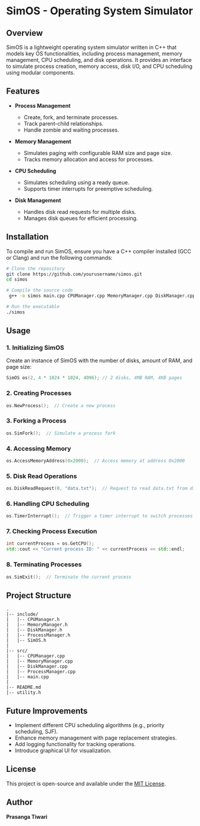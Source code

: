 # SimOS - Operating System Simulator

## Overview
SimOS is a lightweight operating system simulator written in C++ that models key OS functionalities, including process management, memory management, CPU scheduling, and disk operations. It provides an interface to simulate process creation, memory access, disk I/O, and CPU scheduling using modular components.

## Features
- **Process Management**
  - Create, fork, and terminate processes.
  - Track parent-child relationships.
  - Handle zombie and waiting processes.

- **Memory Management**
  - Simulates paging with configurable RAM size and page size.
  - Tracks memory allocation and access for processes.

- **CPU Scheduling**
  - Simulates scheduling using a ready queue.
  - Supports timer interrupts for preemptive scheduling.

- **Disk Management**
  - Handles disk read requests for multiple disks.
  - Manages disk queues for efficient processing.

## Installation

To compile and run SimOS, ensure you have a C++ compiler installed (GCC or Clang) and run the following commands:

```sh
# Clone the repository
git clone https://github.com/yourusername/simos.git
cd simos

# Compile the source code
 g++ -o simos main.cpp CPUManager.cpp MemoryManager.cpp DiskManager.cpp ProcessManager.cpp -std=c++17

# Run the executable
./simos
```

## Usage

### 1. Initializing SimOS
Create an instance of SimOS with the number of disks, amount of RAM, and page size:

```cpp
SimOS os(2, 4 * 1024 * 1024, 4096); // 2 disks, 4MB RAM, 4KB pages
```

### 2. Creating Processes
```cpp
os.NewProcess();  // Create a new process
```

### 3. Forking a Process
```cpp
os.SimFork();  // Simulate a process fork
```

### 4. Accessing Memory
```cpp
os.AccessMemoryAddress(0x2000);  // Access memory at address 0x2000
```

### 5. Disk Read Operations
```cpp
os.DiskReadRequest(0, "data.txt");  // Request to read data.txt from disk 0
```

### 6. Handling CPU Scheduling
```cpp
os.TimerInterrupt();  // Trigger a timer interrupt to switch processes
```

### 7. Checking Process Execution
```cpp
int currentProcess = os.GetCPU();
std::cout << "Current process ID: " << currentProcess << std::endl;
```

### 8. Terminating Processes
```cpp
os.SimExit();  // Terminate the current process
```

## Project Structure
```
.
|-- include/
|   |-- CPUManager.h
|   |-- MemoryManager.h
|   |-- DiskManager.h
|   |-- ProcessManager.h
|   |-- SimOS.h
|
|-- src/
|   |-- CPUManager.cpp
|   |-- MemoryManager.cpp
|   |-- DiskManager.cpp
|   |-- ProcessManager.cpp
|   |-- main.cpp
|
|-- README.md
|-- utility.h
```

## Future Improvements
- Implement different CPU scheduling algorithms (e.g., priority scheduling, SJF).
- Enhance memory management with page replacement strategies.
- Add logging functionality for tracking operations.
- Introduce graphical UI for visualization.

## License
This project is open-source and available under the [MIT License](LICENSE).

## Author
**Prasanga Tiwari**

